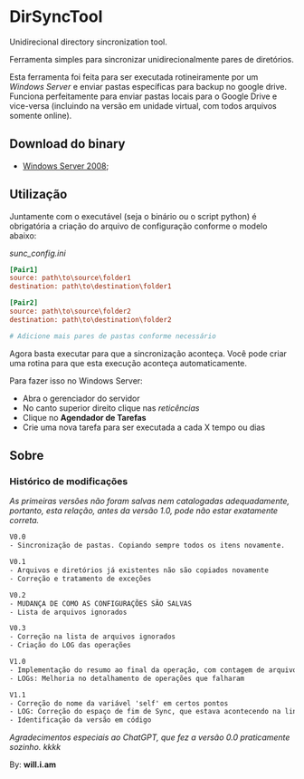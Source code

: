 # DirSyncTool
Unidirecional directory sincronization tool.

Ferramenta simples para sincronizar unidirecionalmente pares de diretórios.

Esta ferramenta foi feita para ser executada rotineiramente por um *Windows Server* e enviar pastas específicas para backup no google drive.
Funciona perfeitamente para enviar pastas locais para o Google Drive e vice-versa (incluindo na versão em unidade virtual, com todos arquivos somente online).


## Download do binary

- [Windows Server 2008](dist/syncdir.exe);


## Utilização

Juntamente com o executável (seja o binário ou o script python) é obrigatória a criação do arquivo de configuração conforme o modelo abaixo:

*sunc_config.ini*
```ini
[Pair1]
source: path\to\source\folder1
destination: path\to\destination\folder1

[Pair2]
source: path\to\source\folder2
destination: path\to\destination\folder2

# Adicione mais pares de pastas conforme necessário
```

Agora basta executar para que a sincronização aconteça. Você pode criar uma rotina para que esta execução aconteça automaticamente.

Para fazer isso no Windows Server:
- Abra o gerenciador do servidor
- No canto superior direito clique nas *reticências*
- Clique no **Agendador de Tarefas**
- Crie uma nova tarefa para ser executada a cada X tempo ou dias



## Sobre

### Histórico de modificações
*As primeiras versões não foram salvas nem catalogadas adequadamente, portanto, esta relação, antes da versão 1.0, pode não estar exatamente correta.*
```txt
V0.0
- Sincronização de pastas. Copiando sempre todos os itens novamente.

V0.1
- Arquivos e diretórios já existentes não são copiados novamente
- Correção e tratamento de exceções

V0.2
- MUDANÇA DE COMO AS CONFIGURAÇÕES SÃO SALVAS
- Lista de arquivos ignorados

V0.3
- Correção na lista de arquivos ignorados
- Criação do LOG das operações

V1.0
- Implementação do resumo ao final da operação, com contagem de arquivos com sucesso e falha
- LOGs: Melhoria no detalhamento de operações que falharam

V1.1
- Correção do nome da variável 'self' em certos pontos
- LOG: Correção do espaço de fim de Sync, que estava acontecendo na linha errada
- Identificação da versão em código
```

*Agradecimentos especiais ao ChatGPT, que fez a versão 0.0 praticamente sozinho. kkkk*

By: **will.i.am**
